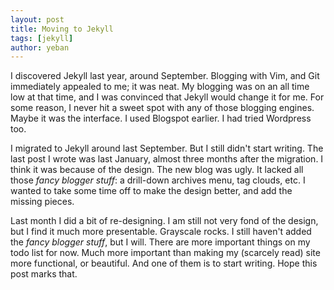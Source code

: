 ```yaml
--- 
layout: post
title: Moving to Jekyll
tags: [jekyll]
author: yeban
---
```


I discovered Jekyll last year, around September. Blogging with Vim, and Git
immediately appealed to me; it was neat. My blogging was on an all time low at
that time, and I was convinced that Jekyll would change it for me. For some
reason, I never hit a sweet spot with any of those blogging engines. Maybe it
was the interface. I used Blogspot earlier. I had tried Wordpress too.

I migrated to Jekyll around last September. But I still didn't start writing.
The last post I wrote was last January, almost three months after the
migration. I think it was because of the design. The new blog was ugly. It
lacked all those _fancy blogger stuff_: a drill-down archives menu, tag clouds,
etc. I wanted to take some time off to make the design better, and add the
missing pieces.

Last month I did a bit of re-designing. I am still not very fond of the design,
but I find it much more presentable. Grayscale rocks. I still haven't added the
_fancy blogger stuff_, but I will. There are more important things on my todo
list for now. Much more important than making my (scarcely read) site more
functional, or beautiful. And one of them is to start writing. Hope this post
marks that.
